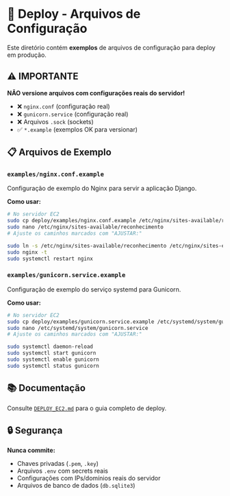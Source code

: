 # 📁 Deploy - Arquivos de Configuração

Este diretório contém **exemplos** de arquivos de configuração para deploy em produção.

## ⚠️ IMPORTANTE

**NÃO versione arquivos com configurações reais do servidor!**

- ❌ `nginx.conf` (configuração real)
- ❌ `gunicorn.service` (configuração real)
- ❌ Arquivos `.sock` (sockets)
- ✅ `*.example` (exemplos OK para versionar)

## 📋 Arquivos de Exemplo

### `examples/nginx.conf.example`
Configuração de exemplo do Nginx para servir a aplicação Django.

**Como usar:**
```bash
# No servidor EC2
sudo cp deploy/examples/nginx.conf.example /etc/nginx/sites-available/reconhecimento
sudo nano /etc/nginx/sites-available/reconhecimento
# Ajuste os caminhos marcados com "AJUSTAR:"

sudo ln -s /etc/nginx/sites-available/reconhecimento /etc/nginx/sites-enabled/
sudo nginx -t
sudo systemctl restart nginx
```

### `examples/gunicorn.service.example`
Configuração de exemplo do serviço systemd para Gunicorn.

**Como usar:**
```bash
# No servidor EC2
sudo cp deploy/examples/gunicorn.service.example /etc/systemd/system/gunicorn.service
sudo nano /etc/systemd/system/gunicorn.service
# Ajuste os caminhos marcados com "AJUSTAR:"

sudo systemctl daemon-reload
sudo systemctl start gunicorn
sudo systemctl enable gunicorn
sudo systemctl status gunicorn
```

## 📚 Documentação

Consulte [`DEPLOY_EC2.md`](../DEPLOY_EC2.md) para o guia completo de deploy.

## 🔒 Segurança

**Nunca commite:**
- Chaves privadas (`.pem`, `.key`)
- Arquivos `.env` com secrets reais
- Configurações com IPs/domínios reais do servidor
- Arquivos de banco de dados (`db.sqlite3`)
